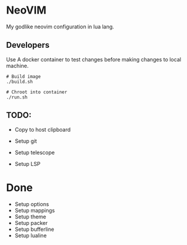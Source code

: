 # NeoVIM

My godlike neovim configuration in lua lang.

## Developers

Use A docker container to test changes before making changes to local machine.

```shell
# Build image
./build.sh

# Chroot into container
./run.sh
```

## TODO:

* Copy to host clipboard

* Setup git
* Setup telescope
* Setup LSP

# Done

* Setup options
* Setup mappings
* Setup theme
* Setup packer
* Setup bufferline
* Setup lualine

